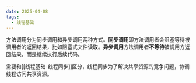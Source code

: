 ```yaml
---
date: 2025-04-08
tags:
  - 线程基础
---
```

方法调用分为同步调用和异步调用两种方式。**同步调用**即方法调用者会阻塞等待被调用者的返回结果，比如阻塞式文件读取。**异步调用**方法调用者​**​不等待​**​被调用方返回结果，而是继续执行后续代码。

需要和[[线程基础-线程同步]]区分，线程同步为了解决共享资源的竞争问题，协调线程访问共享资源。